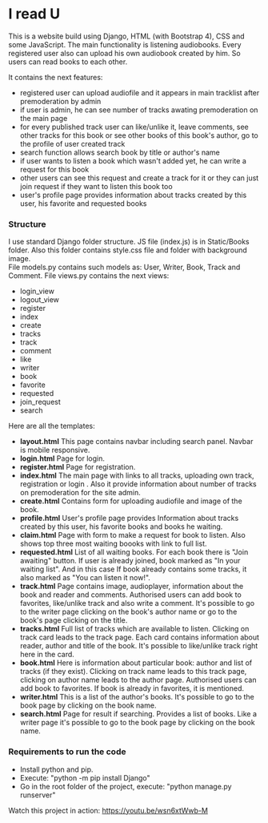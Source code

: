 # I read U

This is a website build using Django, HTML (with Bootstrap 4), CSS and some JavaScript.  The main functionality is listening audiobooks. Every registered user also can upload his own audiobook created by him. So users can read books to each other.

It contains the next features:
- registered user can upload audiofile and it appears in main tracklist after premoderation by admin
- if user is admin, he can see number of tracks awating premoderation on the main page
- for every published track user can like/unlike it,  leave comments, see other tracks for this book or see other books of this book's author, go to the profile of user created track
- search function allows search book by title or author's name
- if user wants to listen a book which wasn't added yet, he can write a request for this book
- other users can see this request and create a track for it or they can just join request if they want to listen this book too
- user's profile page provides information about tracks created by this user, his favorite and requested books

### Structure
I use standard Django folder structure. JS file (index.js) is in Static/Books folder. Also this folder contains style.css file and folder with background image.  
File models.py contains such models as: User, Writer, Book, Track and Comment.
File views.py contains the next views:
- login_view
- logout_view
- register
- index
- create
- tracks
- track
- comment
- like
- writer
- book
- favorite
- requested
- join_request
- search

Here are all the templates:
- **layout.html** This page contains navbar including search panel. Navbar is mobile responsive.
- **login.html** Page for login.
- **register.html** Page for registration.
- **index.html** The main page with links to all tracks, uploading own track, registration or login . Also it provide information about number of tracks on premoderation for the site admin.
- **create.html** Contains form for  uploading audiofile and image of the book.
- **profile.html** User's profile page provides Information about tracks created by this user, his favorite books and books he waiting.
- **claim.html** Page with form to make a request for book to listen. Also shows top three  most waiting boooks with link to full list.
- **requested.html** List of all waiting books. For each book there is "Join awaiting" button. If user is already joined, book marked as "In your waiting list".  And in this case If book already contains some tracks, it also marked as "You can listen it now!".
- **track.html** Page contains image, audioplayer, information about the book and reader and comments. Authorised users can add book to favorites, like/unlike track and also write a comment. It's possible to go to the writer page clicking on the book's author name or go to the book's page clicking on the title.
- **tracks.html** Full list of tracks which are available to listen. Clicking on track card leads to the track page. Each card contains information about reader, author and title of the book. It's possible to like/unlike track right here in the card. 
- **book.html** Here is information about particular book: author and list of tracks (if they exist). Clicking on track name leads to this track page, clicking on author name leads to the author page. Authorised users can add book to favorites. If book is already in favorites, it is mentioned.
- **writer.html** This is a list of the author's books. It's possible to go to the book page by clicking on the book name.
- **search.html** Page for result if searching. Provides a list of books. Like a writer page it's possible to go to the book page by clicking on the book name.

### Requirements to run the code
- Install python and pip.
- Execute: "python -m pip install Django"
- Go in the root folder of the project, execute: "python manage.py runserver"

Watch this project in action: https://youtu.be/wsn6xtWwb-M



